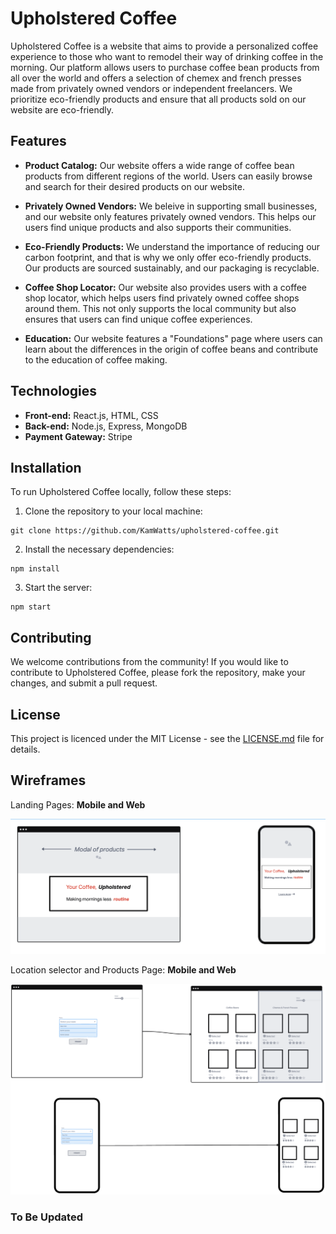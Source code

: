 # Upholstered Coffee

Upholstered Coffee is a website that aims to provide a personalized coffee experience to those who want to remodel their way of drinking coffee in the morning. Our platform allows users to purchase coffee bean products from all over the world and offers a selection of chemex and french presses made from privately owned vendors or independent freelancers. We prioritize eco-friendly products and ensure that all products sold on our website are eco-friendly.

## Features

* **Product Catalog:**  Our website offers a wide range of coffee bean products from different regions of the world. Users can easily browse and search for their desired products on our website.

* **Privately Owned Vendors:** We beleive in supporting small businesses, and our website only features privately owned vendors. This helps our users find unique products and also supports their communities.

* **Eco-Friendly Products:** We understand the importance of reducing our carbon footprint, and that is why we only offer eco-friendly products. Our products are sourced sustainably, and our packaging is recyclable.

* **Coffee Shop Locator:** Our website also provides users with a coffee shop locator, which helps users find privately owned coffee shops around them. This not only supports the local community but also ensures that users can find unique coffee experiences.

* **Education:** Our website features a "Foundations" page where users can learn about the differences in the origin of coffee beans and contribute to the education of coffee making.

## Technologies

* **Front-end:** React.js, HTML, CSS
* **Back-end:** Node.js, Express, MongoDB
* **Payment Gateway:** Stripe

## Installation

To run Upholstered Coffee locally, follow these steps:

1. Clone the repository to your local machine:

``` text
git clone https://github.com/KamWatts/upholstered-coffee.git
```

2. Install the necessary dependencies:

```text
npm install
```

3. Start the server:

```text
npm start
```

## Contributing

We welcome contributions from the community! If you would like to contribute to Upholstered Coffee, please fork the repository, make your changes, and submit a pull request.

## License

This project is licenced under the MIT License - see the [LICENSE.md](/LICENSE) file for details.

## Wireframes

Landing Pages: **Mobile and Web**

![Landing](./src/images/wireframes/landingpage.png)

Location selector and Products Page: **Mobile and Web**

![Location/Products](./src/images/wireframes/locationandproducts.png)

### To Be Updated
